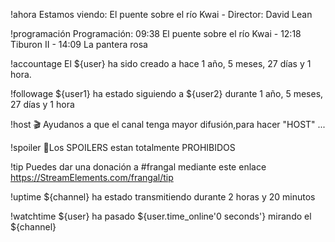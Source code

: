 !ahora     Estamos viendo: El puente sobre el río Kwai - Director: David Lean

!programación   Programación: 09:38 El puente sobre el río Kwai - 12:18 Tiburon II - 14:09 La pantera rosa

!accountage 	El ${user} ha sido creado a hace 1 año, 5 meses, 27 días y 1 hora.

!followage 	${user1} ha estado siguiendo a ${user2} durante 1 año, 5 meses, 27 días y 1 hora

!host 	🎬 Ayudanos a que el canal tenga mayor difusión,para hacer "HOST" ...

!spoiler 	🔔Los SPOILERS estan totalmente PROHIBIDOS

!tip 	Puedes dar una donación a #frangal mediante este enlace https://StreamElements.com/frangal/tip

!uptime 	${channel} ha estado transmitiendo durante 2 horas y 20 minutos

!watchtime 	${user} ha pasado ${user.time_online'0 seconds'} mirando el ${channel}
